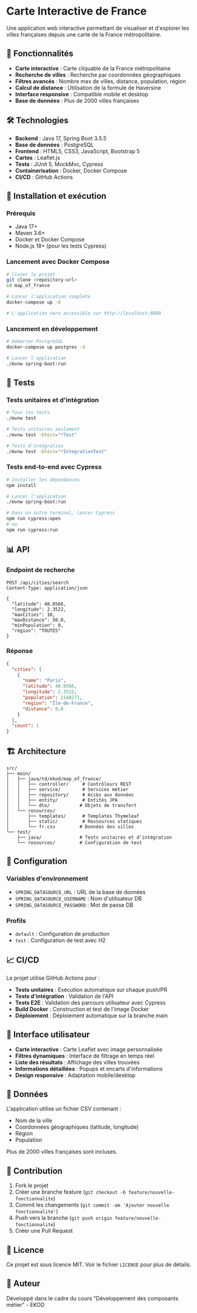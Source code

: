 # Carte Interactive de France

Une application web interactive permettant de visualiser et d'explorer les villes françaises depuis une carte de la France métropolitaine.

## 🎯 Fonctionnalités

- **Carte interactive** : Carte cliquable de la France métropolitaine
- **Recherche de villes** : Recherche par coordonnées géographiques
- **Filtres avancés** : Nombre max de villes, distance, population, région
- **Calcul de distance** : Utilisation de la formule de Haversine
- **Interface responsive** : Compatible mobile et desktop
- **Base de données** : Plus de 2000 villes françaises

## 🛠️ Technologies

- **Backend** : Java 17, Spring Boot 3.5.5
- **Base de données** : PostgreSQL
- **Frontend** : HTML5, CSS3, JavaScript, Bootstrap 5
- **Cartes** : Leaflet.js
- **Tests** : JUnit 5, MockMvc, Cypress
- **Containerisation** : Docker, Docker Compose
- **CI/CD** : GitHub Actions

## 🚀 Installation et exécution

### Prérequis

- Java 17+
- Maven 3.6+
- Docker et Docker Compose
- Node.js 18+ (pour les tests Cypress)

### Lancement avec Docker Compose

```bash
# Cloner le projet
git clone <repository-url>
cd map_of_france

# Lancer l'application complète
docker-compose up -d

# L'application sera accessible sur http://localhost:8080
```

### Lancement en développement

```bash
# Démarrer PostgreSQL
docker-compose up postgres -d

# Lancer l'application
./mvnw spring-boot:run
```

## 🧪 Tests

### Tests unitaires et d'intégration

```bash
# Tous les tests
./mvnw test

# Tests unitaires seulement
./mvnw test -Dtest="*Test"

# Tests d'intégration
./mvnw test -Dtest="*IntegrationTest"
```

### Tests end-to-end avec Cypress

```bash
# Installer les dépendances
npm install

# Lancer l'application
./mvnw spring-boot:run

# Dans un autre terminal, lancer Cypress
npm run cypress:open
# ou
npm run cypress:run
```

## 📊 API

### Endpoint de recherche

```http
POST /api/cities/search
Content-Type: application/json

{
  "latitude": 48.8566,
  "longitude": 2.3522,
  "maxCities": 10,
  "maxDistance": 50.0,
  "minPopulation": 0,
  "region": "TOUTES"
}
```

### Réponse

```json
{
  "cities": [
    {
      "name": "Paris",
      "latitude": 48.8566,
      "longitude": 2.3522,
      "population": 2148271,
      "region": "Île-de-France",
      "distance": 0.0
    }
  ],
  "count": 1
}
```

## 🏗️ Architecture

```
src/
├── main/
│   ├── java/td/ekod/map_of_france/
│   │   ├── controller/     # Contrôleurs REST
│   │   ├── service/        # Services métier
│   │   ├── repository/     # Accès aux données
│   │   ├── entity/         # Entités JPA
│   │   └── dto/           # Objets de transfert
│   └── resources/
│       ├── templates/      # Templates Thymeleaf
│       ├── static/         # Ressources statiques
│       └── fr.csv         # Données des villes
└── test/
    ├── java/              # Tests unitaires et d'intégration
    └── resources/         # Configuration de test
```

## 🔧 Configuration

### Variables d'environnement

- `SPRING_DATASOURCE_URL` : URL de la base de données
- `SPRING_DATASOURCE_USERNAME` : Nom d'utilisateur DB
- `SPRING_DATASOURCE_PASSWORD` : Mot de passe DB

### Profils

- `default` : Configuration de production
- `test` : Configuration de test avec H2

## 📈 CI/CD

Le projet utilise GitHub Actions pour :

- **Tests unitaires** : Exécution automatique sur chaque push/PR
- **Tests d'intégration** : Validation de l'API
- **Tests E2E** : Validation des parcours utilisateur avec Cypress
- **Build Docker** : Construction et test de l'image Docker
- **Déploiement** : Déploiement automatique sur la branche main

## 🎨 Interface utilisateur

- **Carte interactive** : Carte Leaflet avec image personnalisée
- **Filtres dynamiques** : Interface de filtrage en temps réel
- **Liste des résultats** : Affichage des villes trouvées
- **Informations détaillées** : Popups et encarts d'informations
- **Design responsive** : Adaptation mobile/desktop

## 📝 Données

L'application utilise un fichier CSV contenant :
- Nom de la ville
- Coordonnées géographiques (latitude, longitude)
- Région
- Population

Plus de 2000 villes françaises sont incluses.

## 🤝 Contribution

1. Fork le projet
2. Créer une branche feature (`git checkout -b feature/nouvelle-fonctionnalite`)
3. Commit les changements (`git commit -am 'Ajouter nouvelle fonctionnalité'`)
4. Push vers la branche (`git push origin feature/nouvelle-fonctionnalite`)
5. Créer une Pull Request

## 📄 Licence

Ce projet est sous licence MIT. Voir le fichier `LICENSE` pour plus de détails.

## 👥 Auteur

Développé dans le cadre du cours "Développement des composants métier" - EKOD
